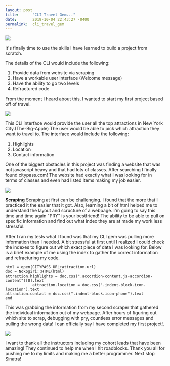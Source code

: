 ```yaml
---
layout: post
title:      "CLI Travel Gem..."
date:       2019-10-04 22:43:27 -0400
permalink:  cli_travel_gem
---
```


![](http://media.giphy.com/media/FTELxTvVLJqRq/giphy.gif)

It's finally time to use the skills I have learned to build a project from scratch. 

The details of the CLI would include the following: 
1. Provide data from website via scraping 
2. Have a workable user interface (Welcome message) 
3. Have the ability to go two levels 
4. Refractured code 

From the moment I heard about this, I wanted to start my first project based off of travel. 

![](http://media.giphy.com/media/BpUf33t5khgVq/giphy.gif)

This CLI interface would provide the user all the top attractions in New York City.(The-Big-Apple) 
The user would be able to pick which attraction they want to travel to. 
The interface would include the following: 
1. Highlights 
2. Location
3. Contact information

One of the biggest obstacles in this project was finding a website that was not javascript heavy and that had lots of classes. After searching I finally found citypass.com! The website had exactly what I was looking for in terms of classes and even had listed items making my job easier. 



![](http://media.giphy.com/media/YTbZzCkRQCEJa/giphy.gif)

**Scraping**
Scraping at first can be challenging. I found that the more that I practiced it the easier that it got. Also, learning a bit of html helped me to understand the layout and scructure of a webpage. I'm going to say this time and time again "PRY" is your bestfriend! The ability to be able to pull on specific information and find out what index they are at made my work less stressful.  

After I ran my tests what I found was that my CLI gem was pulling more information than I needed. A bit stressful at first until I realized I could check the indexes to figure out which exact piece of data I was looking for. Below is a brief example of me using the index to gather the correct information and refracturing my code. 



	html = open(CITYPASS_URL+attraction.url)
	doc = Nokogiri::HTML(html)
	attraction.highlights = doc.css(".accordion-content.js-accordion-content")[0].text
				attraction.location = doc.css(".indent-block.icon-location").text
	attraction.contact = doc.css(".indent-block.icon-phone").text
	end 
	

This was grabbing the information from my second scraper that gathered the individual information out of my webpage.
After hours of figuring out which site to scrap, debugging with pry, countless error messages and pulling the wrong data! I can officially say I have completed my first project!. 

![](http://media.giphy.com/media/FZKg2f6KjzkhW/giphy.gif)

I want to thank all the instructors including my cohort leads that have been amazing! They continued to help me when I hit roadblocks. Thank you all for pushing me to my limits and making me a better programmer. Next stop Sinatra!













